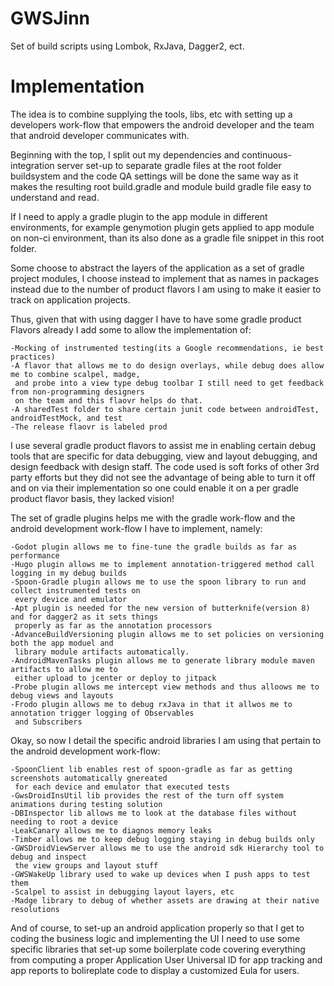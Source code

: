 GWSJinn
=======

Set of build scripts using Lombok, RxJava, Dagger2, ect.

Implementation
==============

The idea is to combine supplying the tools, libs, etc with setting up a developers work-flow that
empowers the android developer and the team that android developer communicates with.

Beginning with the top, I split out my dependencies and continuous-integration server set-up to separate
gradle files at the root folder buildsystem and the code QA settings will be done the same way as it
makes the resulting root build.gradle and module build gradle file easy to understand and read.

If I need to apply a gradle plugin to the app module in different environments, for example genymotion plugin gets
applied to app module on non-ci environment, than its also done as a gradle file snippet in this root folder.

Some choose to abstract the layers of the application as a set of gradle project modules, I choose instead
to implement that as names in packages instead due to the number of product flavors I am using to make it
easier to track on application projects.

Thus, given that with using dagger I have to have some gradle product Flavors already I add some to allow
the implementation of:

    -Mocking of instrumented testing(its a Google recommendations, ie best practices)
    -A flavor that allows me to do design overlays, while debug does allow me to combine scalpel, madge,
     and probe into a view type debug toolbar I still need to get feedback from non-programming designers
     on the team and this flaovr helps do that.
    -A sharedTest folder to share certain junit code between androidTest, androidTestMock, and test
    -The release flaovr is labeled prod

I use several gradle product flavors to assist me in enabling certain debug tools that are specific for
data debugging, view and layout debugging, and design feedback with design staff. The code used is soft forks of
other 3rd party efforts but they did not see the advantage of being able to turn it off and on via their
implementation so one could enable it on a per gradle product flavor basis, they lacked vision!

The set of gradle plugins helps me with the gradle work-flow and the android  development work-flow
I have to implement, namely:

    -Godot plugin allows me to fine-tune the gradle builds as far as performance
    -Hugo plugin allows me to implement annotation-triggered method call logging in my debug builds
    -Spoon-Gradle plugin allows me to use the spoon library to run and collect instrumented tests on
     every device and emulator
    -Apt plugin is needed for the new version of butterknife(version 8) and for dagger2 as it sets things
     properly as far as the annotation processors
    -AdvanceBuildVersioning plugin allows me to set policies on versioning both the app moduel and
     library module artifacts automatically.
    -AndroidMavenTasks plugin allows me to generate library module maven artifacts to allow me to
     either upload to jcenter or deploy to jitpack
    -Probe plugin allows me intercept view methods and thus alloows me to debug views and layouts
    -Frodo plugin allows me to debug rxJava in that it allwos me to annotation trigger logging of Observables
     and Subscribers

Okay, so now I detail the specific android libraries I am using that pertain to the android development
work-flow:

    -SpoonClient lib enables rest of spoon-gradle as far as getting screenshots automatically gnereated
     for each device and emulator that executed tests
    -GwsDroidInsUtil lib provides the rest of the turn off system animations during testing solution
    -DBInspector lib allows me to look at the database files without needing to root a device
    -LeakCanary allows me to diagnos memory leaks
    -Timber allows me to keep debug logging staying in debug builds only
    -GWSDroidViewServer allows me to use the android sdk Hierarchy tool to debug and inspect
     the view groups and layout stuff
    -GWSWakeUp library used to wake up devices when I push apps to test them
    -Scalpel to assist in debugging layout layers, etc
    -Madge library to debug of whether assets are drawing at their native resolutions


And of course, to set-up an android application properly so that I get to coding the business logic and
implementing the UI I need to use some specific libraries that set-up some boilerplate code covering everything
from computing a proper Application User Universal ID for app tracking and app reports to bolireplate
code to display a customized Eula for users.